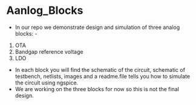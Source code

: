 
# Aanlog_Blocks
* In our repo we demonstrate design and simulation of three analog blocks: -
1. OTA
2. Bandgap reference voltage
3. LDO
* In each block you will find the schematic of the circuit, schematic of testbench, netlists, images and a readme.file tells you how to simulate the circuit using ngspice.
* We are working on the three blocks for now so this is not the final design. 
